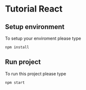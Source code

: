 # Tutorial React

## Setup environment 

To setup your enviroment please type 

```
npm install
```

## Run project

To run this project please type

```
npm start
``` 